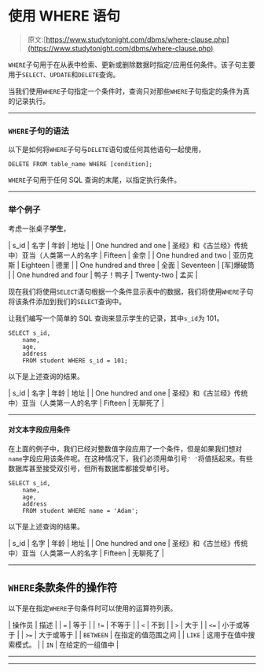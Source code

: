 # 使用 WHERE 语句

> 原文:[https://www.studytonight.com/dbms/where-clause.php](https://www.studytonight.com/dbms/where-clause.php)

`WHERE`子句用于在从表中检索、更新或删除数据时指定/应用任何条件。该子句主要用于`SELECT`、`UPDATE`和`DELETE`查询。

当我们使用`WHERE`子句指定一个条件时，查询只对那些`WHERE`子句指定的条件为真的记录执行。

* * *

### `WHERE`子句的语法

以下是如何将`WHERE`子句与`DELETE`语句或任何其他语句一起使用，

```
DELETE FROM table_name WHERE [condition];
```

`WHERE`子句用于任何 SQL 查询的末尾，以指定执行条件。

* * *

### 举个例子

考虑一张桌子**学生**，

| s_id | 名字 | 年龄 | 地址 |
| One hundred and one | 圣经》和《古兰经》传统中）亚当（人类第一人的名字 | Fifteen | 金奈 |
| One hundred and two | 亚历克斯 | Eighteen | 德里 |
| One hundred and three | 全面 | Seventeen | [军]爆破筒 |
| One hundred and four | 鸭子！鸭子 | Twenty-two | 孟买 |

现在我们将使用`SELECT`语句根据一个条件显示表中的数据，我们将使用`WHERE`子句将该条件添加到我们的`SELECT`查询中。

让我们编写一个简单的 SQL 查询来显示学生的记录，其中`s_id`为 101。

```
SELECT s_id, 
    name, 
    age, 
    address 
    FROM student WHERE s_id = 101;
```

以下是上述查询的结果。

| s_id | 名字 | 年龄 | 地址 |
| One hundred and one | 圣经》和《古兰经》传统中）亚当（人类第一人的名字 | Fifteen | 无聊死了 |

* * *

#### 对文本字段应用条件

在上面的例子中，我们已经对整数值字段应用了一个条件，但是如果我们想对`name`字段应用该条件呢。在这种情况下，我们必须用单引号`' '`将值括起来。有些数据库甚至接受双引号，但所有数据库都接受单引号。

```
SELECT s_id, 
    name, 
    age, 
    address 
    FROM student WHERE name = 'Adam';
```

以下是上述查询的结果。

| s_id | 名字 | 年龄 | 地址 |
| One hundred and one | 圣经》和《古兰经》传统中）亚当（人类第一人的名字 | Fifteen | 无聊死了 |

* * *

## `WHERE`条款条件的操作符

以下是在指定`WHERE`子句条件时可以使用的运算符列表。

| 操作员 | 描述 |
| `=` | 等于 |
| `!=` | 不等于 |
| `<` | 不到 |
| `>` | 大于 |
| `<=` | 小于或等于 |
| `>=` | 大于或等于 |
| `BETWEEN` | 在指定的值范围之间 |
| `LIKE` | 这用于在值中搜索模式。 |
| `IN` | 在给定的一组值中 |

* * *

* * *